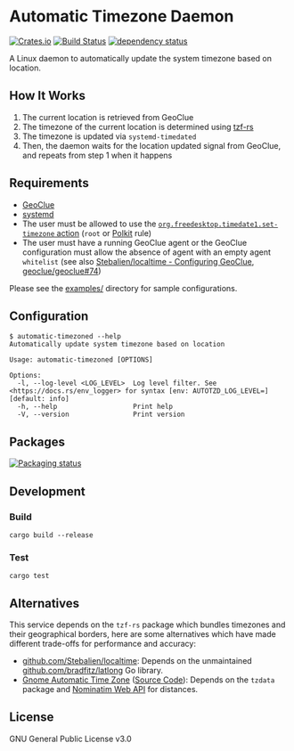 # Automatic Timezone Daemon

[![Crates.io](https://img.shields.io/crates/v/automatic-timezoned)](https://crates.io/crates/automatic-timezoned)
[![Build Status](https://github.com/maxbrunet/automatic-timezoned/actions/workflows/build.yml/badge.svg)](https://github.com/maxbrunet/automatic-timezoned/actions/workflows/build.yml)
[![dependency status](https://deps.rs/repo/github/maxbrunet/automatic-timezoned/status.svg)](https://deps.rs/repo/github/maxbrunet/automatic-timezoned)

A Linux daemon to automatically update the system timezone based on location.

## How It Works

1. The current location is retrieved from GeoClue
2. The timezone of the current location is determined using [tzf-rs](https://github.com/ringsaturn/tzf-rs)
3. The timezone is updated via `systemd-timedated`
4. Then, the daemon waits for the location updated signal from GeoClue, and repeats from step 1 when it happens

## Requirements

* [GeoClue](https://gitlab.freedesktop.org/geoclue/geoclue/-/wikis/home)
* [systemd](https://systemd.io/)
* The user must be allowed to use the [`org.freedesktop.timedate1.set-timezone` action](https://www.freedesktop.org/software/systemd/man/org.freedesktop.timedate1.html#Security) (`root` or [Polkit](https://www.freedesktop.org/software/polkit/docs/latest/) rule)
* The user must have a running GeoClue agent or the GeoClue configuration must allow the absence of agent with an empty agent `whitelist`
  (see also [Stebalien/localtime - Configuring GeoClue](https://github.com/Stebalien/localtime#configuring-geoclue), [geoclue/geoclue#74](https://gitlab.freedesktop.org/geoclue/geoclue/-/issues/74))

Please see the [examples/](examples/) directory for sample configurations.

## Configuration

```
$ automatic-timezoned --help
Automatically update system timezone based on location

Usage: automatic-timezoned [OPTIONS]

Options:
  -l, --log-level <LOG_LEVEL>  Log level filter. See <https://docs.rs/env_logger> for syntax [env: AUTOTZD_LOG_LEVEL=] [default: info]
  -h, --help                   Print help
  -V, --version                Print version

```

## Packages

[![Packaging status](https://repology.org/badge/vertical-allrepos/automatic-timezoned.svg?header=&columns=3)](https://repology.org/project/automatic-timezoned/versions)

## Development

### Build

```shell
cargo build --release
```

### Test

```shell
cargo test
```

## Alternatives

This service depends on the `tzf-rs` package which bundles timezones and their geographical borders,
here are some alternatives which have made different trade-offs for performance and accuracy:

* [github.com/Stebalien/localtime](https://github.com/Stebalien/localtime): Depends on the unmaintained [github.com/bradfitz/latlong](https://pkg.go.dev/github.com/bradfitz/latlong) Go library.
* [Gnome Automatic Time Zone](https://help.gnome.org/users/gnome-help/stable/clock-timezone.html.en) ([Source Code](https://gitlab.gnome.org/GNOME/gnome-settings-daemon/-/tree/master/plugins/datetime)): Depends on the `tzdata` package and [Nominatim Web API](https://nominatim.org/) for distances.

## License

GNU General Public License v3.0
